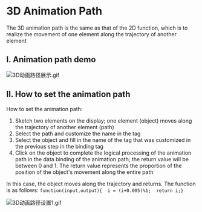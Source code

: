 # 3D Animation Path  

The 3D animation path is the same as that of the 2D function, which is to realize the movement of one element along the trajectory of another element  

## I.	Animation path demo  

![3D动画路径展示.gif](image250.gif)  

## II.	How to set the animation path  


How to set the animation path:  
1.	Sketch two elements on the display; one element (object) moves along the trajectory of another element (path)  
2.	Select the path and customize the name in the tag  
3.	Select the object and fill in the name of the tag that was customized in the previous step in the binding tag  
4.	Click on the object to complete the logical processing of the animation path in the data binding of the animation path; the return value will be between 0 and 1. The return value represents the proportion of the position of the object's movement along the entire path  

In this case, the object moves along the trajectory and returns. The function is as follows: `function(input,output){  i = (i+0.005)%1;  return i;}`  


![3D动画路径设置1.gif](image251.gif)  